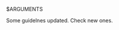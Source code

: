 <!-- ---
!-- Timestamp: 2025-06-01 05:37:28
!-- Author: ywatanabe
!-- File: /ssh:ywatanabe@sp:/home/ywatanabe/.dotfiles/.claude/commands/updated.md
!-- --- -->

$ARGUMENTS

Some guidelnes updated. Check new ones.

<!-- EOF -->